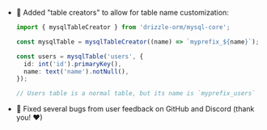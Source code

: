 - 🎉 Added "table creators" to allow for table name customization:

  ```ts
  import { mysqlTableCreator } from 'drizzle-orm/mysql-core';

  const mysqlTable = mysqlTableCreator((name) => `myprefix_${name}`);

  const users = mysqlTable('users', {
    id: int('id').primaryKey(),
    name: text('name').notNull(),
  });

  // Users table is a normal table, but its name is `myprefix_users` in runtime
  ```

- 🐛 Fixed several bugs from user feedback on GitHub and Discord (thank you! ❤)

